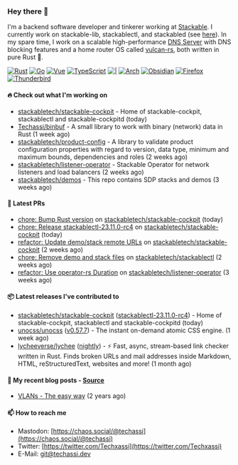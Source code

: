 ### Hey there 👋

I'm a backend software developer and tinkerer working at [Stackable][stackable]. I currently work on
stackable-lib, stackablectl, and stackabled (see [here][stackable-work]). In my spare time, I work on
a scalable high-performance [DNS Server][portal] with DNS blocking features and a home router OS
called [vulcan-rs][vulcan], both written in pure Rust 🦀.

[stackable-work]: https://github.com/stackabletech/stackable
[stackable]: https://github.com/stackabletech
[portal]: https://github.com/portal-rs/portal
[vulcan]: https://github.com/vulcan-rs

[![Rust](https://img.shields.io/badge/-Rust-141414?style=flat&logo=rust&logoColor=%23f97f39)](https://www.rust-lang.org/)
[![Go](https://img.shields.io/badge/-Go-141414?style=flat&logo=go&logoColor=%23f97f39)](https://go.dev/)
[![Vue](https://img.shields.io/badge/-Vue-141414?style=flat&logo=vuedotjs&logoColor=%23f97f39)](https://vuejs.org/)
[![TypeScript](https://img.shields.io/badge/-TypeScript-141414?style=flat&logo=typescript&logoColor=%23f97f39)](https://www.typescriptlang.org/)
![|](https://img.shields.io/badge/-%7C-141414?style=flat&logoColor=%23f97f39)
[![Arch](https://img.shields.io/badge/-Arch-141414?style=flat&logo=archlinux&logoColor=%23f97f39)](https://archlinux.org/)
[![Obsidian](https://img.shields.io/badge/-Obsidian-141414?style=flat&logo=obsidian&logoColor=%23f97f39)](https://obsidian.md/)
[![Firefox](https://img.shields.io/badge/-Firefox-141414?style=flat&logo=firefox&logoColor=%23f97f39)](https://www.mozilla.org/en-US/firefox/new/)
[![Thunderbird](https://img.shields.io/badge/-Thunderbird-141414?style=flat&logo=thunderbird&logoColor=%23f97f39)](https://www.thunderbird.net/en-US/)

#### 🔥 Check out what I'm working on


- [stackabletech/stackable-cockpit](https://github.com/stackabletech/stackable-cockpit) - Home of stackable-cockpit, stackablectl and stackable-cockpitd (today)
- [Techassi/binbuf](https://github.com/Techassi/binbuf) - A small library to work with binary (network) data in Rust (1 week ago)
- [stackabletech/product-config](https://github.com/stackabletech/product-config) - A library to validate product configuration properties with regard to version, data type, minimum and maximum bounds, dependencies and roles (2 weeks ago)
- [stackabletech/listener-operator](https://github.com/stackabletech/listener-operator) - Stackable Operator for network listeners and load balancers (2 weeks ago)
- [stackabletech/demos](https://github.com/stackabletech/demos) - This repo contains SDP stacks and demos (3 weeks ago)

#### 🧪 Latest PRs


- [chore: Bump Rust version](https://github.com/stackabletech/stackable-cockpit/pull/151) on [stackabletech/stackable-cockpit](https://github.com/stackabletech/stackable-cockpit) (today)
- [chore: Release stackablectl-23.11.0-rc4](https://github.com/stackabletech/stackable-cockpit/pull/150) on [stackabletech/stackable-cockpit](https://github.com/stackabletech/stackable-cockpit) (today)
- [refactor: Update demo/stack remote URLs](https://github.com/stackabletech/stackable-cockpit/pull/140) on [stackabletech/stackable-cockpit](https://github.com/stackabletech/stackable-cockpit) (2 weeks ago)
- [chore: Remove demo and stack files](https://github.com/stackabletech/stackablectl/pull/291) on [stackabletech/stackablectl](https://github.com/stackabletech/stackablectl) (2 weeks ago)
- [refactor: Use operator-rs Duration](https://github.com/stackabletech/listener-operator/pull/115) on [stackabletech/listener-operator](https://github.com/stackabletech/listener-operator) (3 weeks ago)

#### 📦 Latest releases I've contributed to


- [stackabletech/stackable-cockpit](https://github.com/stackabletech/stackable-cockpit/releases/tag/stackablectl-23.11.0-rc4) ([stackablectl-23.11.0-rc4](https://github.com/stackabletech/stackable-cockpit/releases/tag/stackablectl-23.11.0-rc4)) - Home of stackable-cockpit, stackablectl and stackable-cockpitd (today)
- [unocss/unocss](https://github.com/unocss/unocss/releases/tag/v0.57.7) ([v0.57.7](https://github.com/unocss/unocss/releases/tag/v0.57.7)) - The instant on-demand atomic CSS engine. (1 week ago)
- [lycheeverse/lychee](https://github.com/lycheeverse/lychee/releases/tag/nightly) ([nightly](https://github.com/lycheeverse/lychee/releases/tag/nightly)) - ⚡ Fast, async, stream-based link checker written in Rust. Finds broken URLs and mail addresses inside Markdown, HTML, reStructuredText, websites and more! (1 month ago)

#### 📜 My recent blog posts - [Source](https://github.com/Techassi/page)


- [VLANs - The easy way](https://techassi.dev/posts/vlans-the-easy-way/) (2 years ago)

#### 📫 How to reach me

- Mastodon: [https://chaos.social/@techassi](https://chaos.social/@techassi)
- Twitter: [https://twitter.com/Techxassi](https://twitter.com/Techxassi)
- E-Mail: git@techassi.dev
